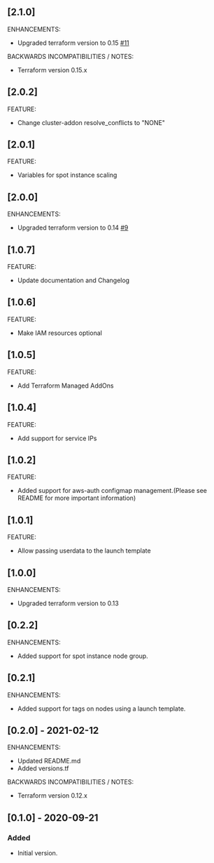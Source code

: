 ## [2.1.0]

ENHANCEMENTS:
* Upgraded terraform version to 0.15
[#11](https://generic/tf-modules/tf-mod-aws-eks/-/issues/11)

BACKWARDS INCOMPATIBILITIES / NOTES:
* Terraform version 0.15.x

## [2.0.2]

FEATURE:   
* Change cluster-addon resolve_conflicts to "NONE"

## [2.0.1]

FEATURE:
* Variables for spot instance scaling

## [2.0.0]

ENHANCEMENTS:
* Upgraded terraform version to 0.14
[#9](https://generic/tf-modules/tf-mod-aws-eks/-/issues/9)

## [1.0.7]

FEATURE:   
* Update documentation and Changelog

## [1.0.6]

FEATURE:   
* Make IAM resources optional

## [1.0.5]

FEATURE:   
* Add Terraform Managed AddOns

## [1.0.4]

FEATURE:   
* Add support for service IPs

## [1.0.2]

FEATURE:
* Added support for aws-auth configmap management.(Please see README for more important information)

## [1.0.1]

FEATURE:
* Allow passing userdata to the launch template

## [1.0.0]

ENHANCEMENTS:
* Upgraded terraform version to 0.13

## [0.2.2]

ENHANCEMENTS:
* Added support for spot instance node group.

## [0.2.1]

ENHANCEMENTS:
* Added support for tags on nodes using a launch template.

## [0.2.0] - 2021-02-12

ENHANCEMENTS:
* Updated README.md
* Added versions.tf

BACKWARDS INCOMPATIBILITIES / NOTES:
* Terraform version 0.12.x

## [0.1.0] - 2020-09-21

### Added

- Initial version.
